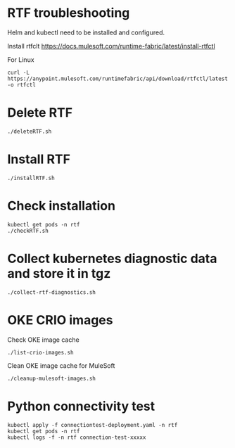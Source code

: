 # RTF troubleshooting


Helm and kubectl need to be installed and configured.

Install rtfclt 
https://docs.mulesoft.com/runtime-fabric/latest/install-rtfctl

For Linux 
```
curl -L https://anypoint.mulesoft.com/runtimefabric/api/download/rtfctl/latest -o rtfctl
```

# Delete RTF
```
./deleteRTF.sh
```

# Install RTF
```
./installRTF.sh
```

# Check installation
```
kubectl get pods -n rtf
./checkRTF.sh
```

# Collect kubernetes diagnostic data and store it in tgz 
```
./collect-rtf-diagnostics.sh
```

# OKE CRIO images 

Check OKE image cache
```
./list-crio-images.sh
```

Clean OKE image cache for MuleSoft 
```
./cleanup-mulesoft-images.sh
```

# Python connectivity test
```
kubectl apply -f connectiontest-deployment.yaml -n rtf
kubectl get pods -n rtf
kubectl logs -f -n rtf connection-test-xxxxx
```
